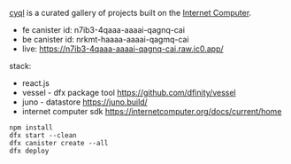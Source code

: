 [cyql](https://n7ib3-4qaaa-aaaai-qagnq-cai.raw.ic0.app/#/) is a curated gallery of projects built on the [Internet Computer](https://internetcomputer.org/).

- fe canister id: n7ib3-4qaaa-aaaai-qagnq-cai
- be canister id: nrkmt-haaaa-aaaai-qagmq-cai
- live: https://n7ib3-4qaaa-aaaai-qagnq-cai.raw.ic0.app/

stack:

- react.js
- vessel - dfx package tool https://github.com/dfinity/vessel
- juno - datastore https://juno.build/
- internet computer sdk https://internetcomputer.org/docs/current/home

```
npm install
dfx start --clean
dfx canister create --all
dfx deploy
```
